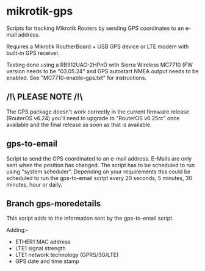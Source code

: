 mikrotik-gps
============

Scripts for tracking Mikrotik Routers by sending GPS coordinates to an e-mail address.

Requires a Mikrotik RoutherBoard + USB GPS device or LTE modem with built-in GPS receiver.

Testing done using a RB912UAG-2HPnD with Sierra Wireless MC7710 (FW version needs to be "03.05.24" and GPS autostart NMEA output needs to be enabled. See "MC7710-enable-gps.txt" for instructions.

/!\ PLEASE NOTE /!\
-------------

The GPS package doesn't work correctly in the current firmware release (RouterOS v6.24) you'll need to upgrade to "RouterOS v6.25rc" once available and the final release as soon as that is available.

gps-to-email
------------

Script to send the GPS coordinated to an e-mail address.
E-Mails are only sent when the position has changed.
The script has to be scheduled to run using "system scheduler". Depending on your requirements this could be scheduled to run the gps-to-email script every 20 seconds, 5 minutes, 30 minutes, hour or daily.

Branch gps-moredetails
----------------------

This script adds to the information sent by the gps-to-email script.

Adding:-
* ETHER1 MAC address
* LTE1 signal strength
* LTE1 network technology (GPRS/3G/LTE)
* GPS date and time stamp 
